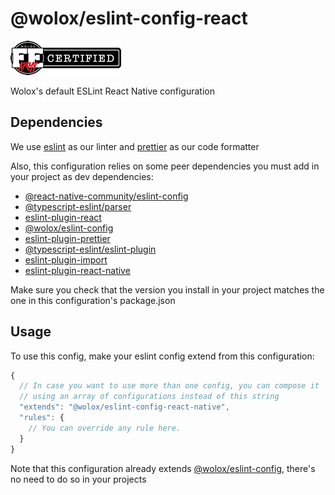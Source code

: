 # @wolox/eslint-config-react

[![FEArmy](../assets/FEA_open_source_sm.png)](https://github.com/orgs/Wolox/teams/front-end-army/members)

Wolox's default ESLint React Native configuration

## Dependencies

We use [eslint](https://eslint.org/) as our linter and [prettier](https://github.com/prettier/prettier) as our code formatter

Also, this configuration relies on some peer dependencies you must add in your project as dev dependencies:

- [@react-native-community/eslint-config](https://www.npmjs.com/package/@react-native-community/eslint-config)
- [@typescript-eslint/parser](https://www.npmjs.com/package/@typescript-eslint/parser)
- [eslint-plugin-react](https://github.com/yannickcr/eslint-plugin-react)
- [@wolox/eslint-config](../javascript)
- [eslint-plugin-prettier](https://github.com/prettier/eslint-plugin-prettier)
- [@typescript-eslint/eslint-plugin](https://www.npmjs.com/package/@typescript-eslint/eslint-plugin)
- [eslint-plugin-import](https://www.npmjs.com/package/eslint-plugin-import)
- [eslint-plugin-react-native](https://www.npmjs.com/package/eslint-plugin-react-native)

Make sure you check that the version you install in your project matches the one in this configuration's package.json

## Usage

To use this config, make your eslint config extend from this configuration:

```js
{
  // In case you want to use more than one config, you can compose it 
  // using an array of configurations instead of this string 
  "extends": "@wolox/eslint-config-react-native",
  "rules": {
    // You can override any rule here.
  }
}
```

Note that this configuration already extends [@wolox/eslint-config](../javascript), there's no need to do so in your projects
